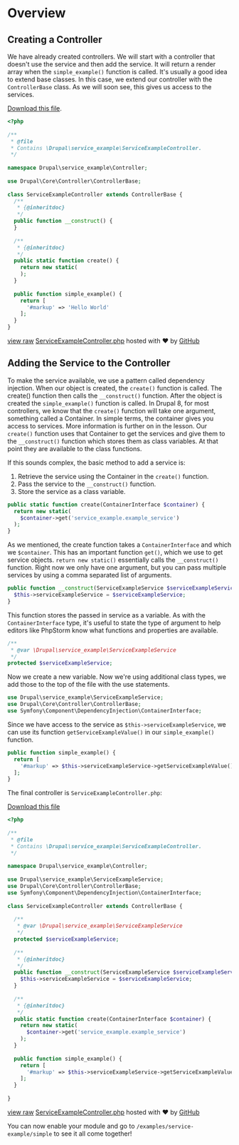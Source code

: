 <!--
{
"name" : "drupal-8-services-and-controllers",
"version" : "0.0.1",
"title" : "Lesson 8.2 - Services and controllers",
"description" : "Services and controllers",
"freshnessDate" : 2015-12-11,
"homepage" : "https://docs.acquia.com/articles/drupal-8-services-and-controllers",
"canonicalSource" : "https://docs.acquia.com/articles/drupal-8-services-and-controllers",
"license" : "CC BY-SA"
}
-->

<!-- @section -->

# Overview

<!-- @section -->

## Creating a Controller

We have already created controllers. We will start with a controller that doesn't use the service and then add the service. It will return a render array when the `simple_example()` function is called. It's usually a good idea to extend base classes. In this case, we extend our controller with the `ControllerBase` class. As we will soon see, this gives us access to the services.

[Download this file](https://gist.github.com/acquialibrary/d6037e4eaaa12db3cb10/archive/69021eb586f8f1032315b6e61e8fbe28f7407cef.zip).

```php
<?php
 
/**
 * @file
 * Contains \Drupal\service_example\ServiceExampleController.
 */
 
namespace Drupal\service_example\Controller;
 
use Drupal\Core\Controller\ControllerBase;
 
class ServiceExampleController extends ControllerBase {
  /**
   * {@inheritdoc}
   */
  public function __construct() {
  }
 
  /**
   * {@inheritdoc}
   */
  public static function create() {
    return new static(
    );
  }
 
  public function simple_example() {
    return [
      '#markup' => 'Hello World'
    ];
  }
}
```
[view raw](https://gist.github.com/acquialibrary/d6037e4eaaa12db3cb10/raw/69021eb586f8f1032315b6e61e8fbe28f7407cef/ServiceExampleController.php) [ServiceExampleController.php](https://gist.github.com/acquialibrary/d6037e4eaaa12db3cb10#file-serviceexamplecontroller-php) hosted with ❤ by [GitHub](https://github.com)

<!-- @section -->

## Adding the Service to the Controller

To make the service available, we use a pattern called dependency injection. When our object is created, the `create()` function is called. The create() function then calls the `__construct()` function. After the object is created the `simple_example()` function is called. In Drupal 8, for most controllers, we know that the `create()` function will take one argument, something called a Container. In simple terms, the container gives you access to services. More information is further on in the lesson. Our `create()` function uses that Container to get the services and give them to the `__construct()` function which stores them as class variables. At that point they are available to the class functions.

If this sounds complex, the basic method to add a service is:

1.  Retrieve the service using the Container in the `create()` function.
2.  Pass the service to the `__construct()` function.
3.  Store the service as a class variable.

```php
public static function create(ContainerInterface $container) {
  return new static(
    $container->get('service_example.example_service')
  );
}
```

As we mentioned, the create function takes a `ContainerInterface` and which we `$container`. This has an important function `get()`, which we use to get service objects. `return new static()` essentially calls the `__construct()` function. Right now we only have one argument, but you can pass multiple services by using a comma separated list of arguments.

```php
public function __construct(ServiceExampleService $serviceExampleService) {
  $this->serviceExampleService = $serviceExampleService;
}
```

This function stores the passed in service as a variable. As with the `ContainerInterface` type, it's useful to state the type of argument to help editors like PhpStorm know what functions and properties are available.

```php
/**
 * @var \Drupal\service_example\ServiceExampleService
 */
protected $serviceExampleService;
```

Now we create a new variable. Now we're using additional class types, we add those to the top of the file with the use statements.

```php
use Drupal\service_example\ServiceExampleService;
use Drupal\Core\Controller\ControllerBase;
use Symfony\Component\DependencyInjection\ContainerInterface;
```

Since we have access to the service as `$this->serviceExampleService`, we can use its function `getServiceExampleValue()` in our `simple_example()` function.

```php
public function simple_example() {
  return [
    '#markup' => $this->serviceExampleService->getServiceExampleValue()
  ];
}
```

The final controller is `ServiceExampleController.php`:

[Download this file](https://gist.github.com/acquialibrary/2e60c0efafd0385acaac/archive/8e1c0b9c1607f1e8b24d743b5ff1ccce5ff823f6.zip)

```php
<?php
 
/**
 * @file
 * Contains \Drupal\service_example\ServiceExampleController.
 */
 
namespace Drupal\service_example\Controller;
 
use Drupal\service_example\ServiceExampleService;
use Drupal\Core\Controller\ControllerBase;
use Symfony\Component\DependencyInjection\ContainerInterface;
 
class ServiceExampleController extends ControllerBase {
 
  /**
   * @var \Drupal\service_example\ServiceExampleService
   */
  protected $serviceExampleService;
 
  /**
   * {@inheritdoc}
   */
  public function __construct(ServiceExampleService $serviceExampleService) {
    $this->serviceExampleService = $serviceExampleService;
  }
 
  /**
   * {@inheritdoc}
   */
  public static function create(ContainerInterface $container) {
    return new static(
      $container->get('service_example.example_service')
    );
  }
 
  public function simple_example() {
    return [
      '#markup' => $this->serviceExampleService->getServiceExampleValue()
    ];
  }
 
}
```

[view raw](https://gist.github.com/acquialibrary/2e60c0efafd0385acaac/raw/8e1c0b9c1607f1e8b24d743b5ff1ccce5ff823f6/ServiceExampleController.php) [ServiceExampleController.php](https://gist.github.com/acquialibrary/2e60c0efafd0385acaac#file-serviceexamplecontroller-php) hosted with ❤ by [GitHub](https://github.com)

You can now enable your module and go to `/examples/service-example/simple` to see it all come together!

<!-- @task, "text" : "Add your service to your controller via dependency injection as described above." -->
